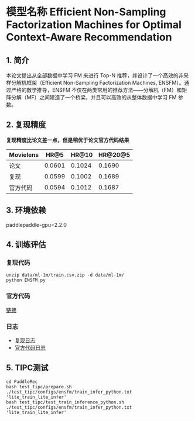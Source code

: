 # 模型名称 Efficient Non-Sampling Factorization Machines for Optimal Context-Aware Recommendation
## 1. 简介
本论文提出从全部数据中学习 FM 来进行 Top-N 推荐，并设计了一个高效的非采样分解机框架（Efficient Non-Sampling Factorization Machines, ENSFM）。通过严格的数学推导，ENSFM 不仅在两类常用的推荐方法——分解机（FM）和矩阵分解（MF）之间建造了一个桥梁，并且可以高效的从整体数据中学习 FM 参数。 
## 2. 复现精度
**复现精度比论文差一点，但是稍优于论文官方代码结果**

| Movielens   |HR@5|   HR@10   |HR@20@5|
| ---- | ----  |  ---- | ----  | 
| 论文  | 0.0601 |0.1024|0.1690|
| 复现  | 0.0599 |0.1002|0.1689|
| 官方代码  | 0.0594 |0.1012|0.1687|

## 3. 环境依赖
paddlepaddle-gpu=2.2.0
## 4. 训练评估
### 复现代码
```
unzip data/ml-1m/train.csv.zip -d data/ml-1m/ 
python ENSFM.py
```
### 官方代码
[链接](https://github.com/chenchongthu/ENSFM)
### 日志
- [复现日志](./data/ml-1m/ENSFM.txt)
- [官方代码日志](./data/ml-1m/ENSFM-tf.txt)
## 5. TIPC测试
```
cd PaddleRec
bash test_tipc/prepare.sh ./test_tipc/configs/ensfm/train_infer_python.txt 'lite_train_lite_infer'
bash test_tipc/test_train_inference_python.sh ./test_tipc/configs/ensfm/train_infer_python.txt 'lite_train_lite_infer'
```
